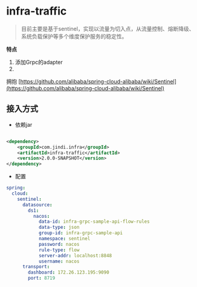 # infra-traffic

> 目前主要是基于sentinel，实现以流量为切入点，从流量控制、熔断降级、系统负载保护等多个维度保护服务的稳定性。

**特点**

1. 添加Grpc的adapter
2.

拥抱 [https://github.com/alibaba/spring-cloud-alibaba/wiki/Sentinel](https://github.com/alibaba/spring-cloud-alibaba/wiki/Sentinel)

## 接入方式

* 依赖jar

```xml

<dependency>
    <groupId>com.jindi.infra</groupId>
    <artifactId>infra-traffic</artifactId>
    <version>2.0.0-SNAPSHOT</version>
</dependency>
```

* 配置

```yaml
spring:
  cloud:
    sentinel:
      datasource:
        ds1:
          nacos:
            data-id: infra-grpc-sample-api-flow-rules
            data-type: json
            group-id: infra-grpc-sample-api
            namespace: sentinel
            password: nacos
            rule-type: flow
            server-addr: localhost:8848
            username: nacos
      transport:
        dashboard: 172.26.123.195:9090
        port: 8719
```
